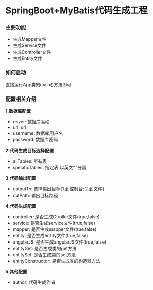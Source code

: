 # SpringBoot+MyBatis代码生成工程

### 主要功能
- 生成Mapper文件
- 生成Service文件
- 生成Controller文件
- 生成Entity文件

### 如何启动
直接运行App类的main()方法即可

### 配置相关介绍
**1.数据库配置**
- driver: 数据库驱动
- url: url
- username: 数据库用户名
- password: 数据库密码

**2.代码生成目标选择配置**
- allTables: 所有表
- specificTables: 指定表,以英文“,”分隔

**3.代码输出配置**
- outputTo: 选择输出目标(1.到控制台; 2.到文件)
- outPath: 输出目标路径

**4.代码生成配置**
- controller: 是否生成Ctroller文件(true,false)
- service: 是否生成service文件(true,false)
- mapper: 是否生成mapper文件(true,false)
- entity: 是否生成entity文件(true,false)
- angularJS: 是否生成angularJS文件(true,false)
- entityGet: 是否生成类的get方法
- entitySet: 是否生成类的set方法
- entityConstructor: 是否生成类的构造器方法

**5.其他配置**
- author: 代码生成作者
